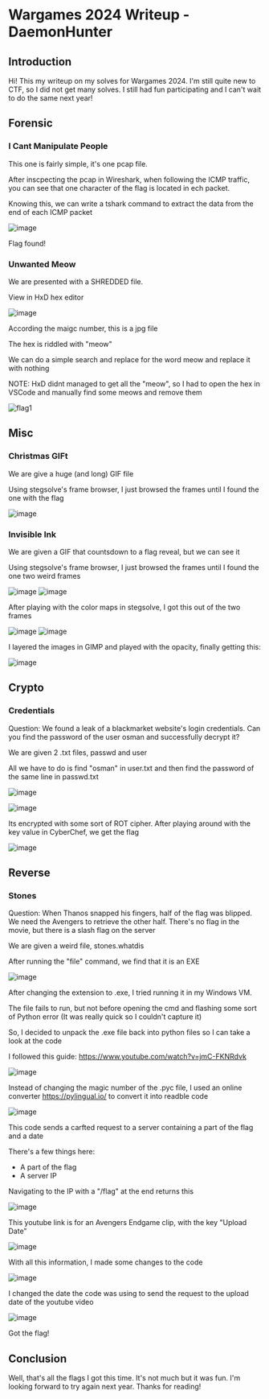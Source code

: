 # Wargames 2024 Writeup - DaemonHunter


## Introduction
Hi! This my writeup on my solves for Wargames 2024. I'm still quite new to CTF, so I did not get many solves. I still had fun participating and I can't wait to do the same next year!




## Forensic


### I Cant Manipulate People
This one is fairly simple, it's one pcap file. 

After inscpecting the pcap in Wireshark, when following the ICMP traffic, you can see that one character of the flag is located in ech packet.

Knowing this, we can write a tshark command to extract the data from the end of each ICMP packet

![image](https://github.com/user-attachments/assets/ae7c9faf-fab2-4be6-b3ad-da13631e5137)

Flag found!



### Unwanted Meow
We are presented with a SHREDDED file. 

View in HxD hex editor

![image](https://github.com/user-attachments/assets/d5888bfc-62c1-4695-a267-0050b42eb0bf)

According the maigc number, this is a jpg file

The hex is riddled with "meow"

We can do a simple search and replace for the word meow and replace it with nothing

NOTE: HxD didnt managed to get all the "meow", so I had to open the hex in VSCode and manually find some meows and remove them

![flag1](https://github.com/user-attachments/assets/6f21b78e-00f9-4442-867b-3fc16fbc1439)




## Misc


### Christmas GIFt
We are give a huge (and long) GIF file

Using stegsolve's frame browser, I just browsed the frames until I found the one with the flag

![image](https://github.com/user-attachments/assets/a3bad3a0-eea8-4dc6-9e7f-53f50b39aadc)



### Invisible Ink
We are given a GIF that countsdown to a flag reveal, but we can see it

Using stegsolve's frame browser, I just browsed the frames until I found the one two weird frames

![image](https://github.com/user-attachments/assets/45690809-475e-43b0-a314-5c7cc66aad3c)
![image](https://github.com/user-attachments/assets/17aea0d4-b5a5-4cd0-b4da-45221268bdea)

After playing with the color maps in stegsolve, I got this out of the two frames

![image](https://github.com/user-attachments/assets/55243fbc-a970-4094-b73b-6bb28cb73da6)
![image](https://github.com/user-attachments/assets/c991c55d-f412-4cb6-9c69-1680630cc66f)

I layered the images in GIMP and played with the opacity, finally getting this:

![image](https://github.com/user-attachments/assets/d1b9da11-b207-4916-8805-aa76c743ab0d)




## Crypto


### Credentials
Question: We found a leak of a blackmarket website's login credentials. Can you find the password of the user osman and successfully decrypt it?

We are given 2 .txt files, passwd and user

All we have to do is find "osman" in user.txt and then find the password of the same line in passwd.txt

![image](https://github.com/user-attachments/assets/62a0cda8-84b3-4bfc-8b9d-4282ae605b11)

![image](https://github.com/user-attachments/assets/8e5f5a5e-e30e-492f-8f50-95b6516dc937)

Its encrypted with some sort of ROT cipher. After playing around with the key value in CyberChef, we get the flag

![image](https://github.com/user-attachments/assets/81ce5fce-c084-4358-9851-aaafe5536cf7)




## Reverse


### Stones
Question: When Thanos snapped his fingers, half of the flag was blipped. We need the Avengers to retrieve the other half. There's no flag in the movie, but there is a slash flag on the server

We are given a weird file, stones.whatdis

After running the "file" command, we find that it is an EXE

![image](https://github.com/user-attachments/assets/7f5c134b-a3b0-4ebd-adbd-e38b706f09e6)

After changing the extension to .exe, I tried running it in my Windows VM.

The file fails to run, but not before opening the cmd and flashing some sort of Python error (It was really quick so I couldn't capture it)

So, I decided to unpack the .exe file back into python files so I can take a look at the code

I followed this guide: https://www.youtube.com/watch?v=jmC-FKNRdvk

![image](https://github.com/user-attachments/assets/ac9dd31e-5058-4b20-b708-189320399ecc)

Instead of changing the magic number of the .pyc file, I used an online converter https://pylingual.io/ to convert it into readble code

![image](https://github.com/user-attachments/assets/d8881c79-b72f-411a-a9ec-a5fa5fe29b55)

This code sends a carfted request to a server containing a part of the flag and a date 

There's a few things here:
- A part of the flag
- A server IP

Navigating to the IP with a "/flag" at the end returns this

![image](https://github.com/user-attachments/assets/3d94e734-a02e-4eb2-ae9f-0ed3caabf3f8)

This youtube link is for an Avengers Endgame clip, with the key "Upload Date"

![image](https://github.com/user-attachments/assets/4417ab65-1ec3-47f0-969b-ddae2706ccd0)

With all this information, I made some changes to the code

![image](https://github.com/user-attachments/assets/5f07697d-61f9-41b4-a178-9c0030670a55)

I changed the date the code was using to send the request to the upload date of the youtube video

![image](https://github.com/user-attachments/assets/575cec93-83b1-4249-8266-a446faf6b282)

Got the flag!




## Conclusion
Well, that's all the flags I got this time. It's not much but it was fun. I'm looking forward to try again next year. Thanks for reading!






